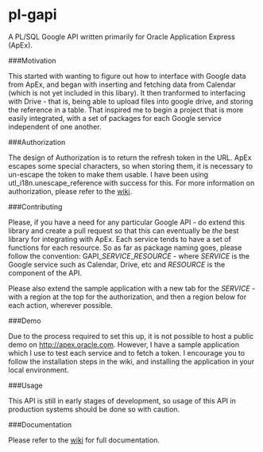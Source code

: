 pl-gapi
=======

A PL/SQL Google API written primarily for Oracle Application Express (ApEx).

###Motivation

This started with wanting to figure out how to interface with Google data from ApEx, and began with inserting and fetching data from Calendar (which is not yet included in this libary). It then tranformed to interfacing with Drive - that is, being able to upload files into google drive, and storing the reference in a table. That inspired me to begin a project that is more easily integrated, with a set of packages for each Google service independent of one another.

###Authorization

The design of Authorization is to return the refresh token in the URL. ApEx escapes some special characters, so when storing them, it is necessary to un-escape the token to make them usable. I have been using utl\_i18n.unescape\_reference with success for this. For more information on authorization, please refer to the [wiki](wiki/Authorization).

###Contributing

Please, if you have a need for any particular Google API - do extend this library and create a pull request so that this can eventually be *the* best library for integrating with ApEx. Each service tends to have a set of functions for each resource. So as far as package naming goes, please follow the convention: GAPI\_*SERVICE*\_*RESOURCE* - where *SERVICE* is the Google service such as Calendar, Drive, etc and *RESOURCE* is the component of the API.

Please also extend the sample application with a new tab for the *SERVICE* - with a region at the top for the authorization, and then a region below for each action, wherever possible.

###Demo

Due to the process required to set this up, it is not possible to host a public demo on http://apex.oracle.com. However, I have a sample application which I use to test each service and to fetch a token. I encourage you to follow the installation steps in the wiki, and installing the application in your local environment.

###Usage

This API is still in early stages of development, so usage of this API in production systems should be done so with caution.

###Documentation

Please refer to the [wiki](wiki) for full documentation.
